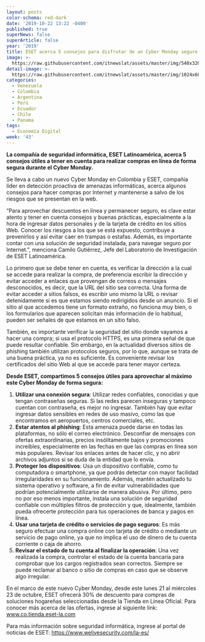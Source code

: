 ```yaml
---
layout: posts
color-schema: red-dark
date: '2019-10-22 13:22 -0400'
published: true
superNews: false
superArticle: false
year: '2019'
title: ESET acerca 5 consejos para disfrutar de un Cyber Monday seguro
image: >-
  https://raw.githubusercontent.com/itnewslat/assets/master/img/540x320/e-compras-p.jpg
detail-image: >-
  https://raw.githubusercontent.com/itnewslat/assets/master/img/1024x680/e-compras-g.jpg
categories:
  - Venezuela
  - Colombia
  - Argentina
  - Perú
  - Ecuador
  - Chile
  - Panama
tags:
  - Economía Digital
week: '43'
---
```

**La compañía de seguridad informática, ESET Latinoamérica, acerca 5 consejos útiles a tener en cuenta para realizar compras en línea de forma segura durante el Cyber Monday.** 

Se lleva a cabo un nuevo Cyber Monday en Colombia y ESET, compañía líder en detección proactiva de amenazas informáticas, acerca algunos consejos para hacer compras por Internet y mantenerse a salvo de los riesgos que se presentan en la web. 
 
“Para aprovechar descuentos en línea y permanecer seguro, es clave estar atento y tener en cuenta consejos y buenas prácticas, especialmente a la hora de ingresar datos personales y de la tarjeta de crédito en los sitios Web. Conocer los riesgos a los que se está expuesto, contribuye a prevenirlos y así evitar caer en trampas o estafas. Además, es importante contar con una solución de seguridad instalada, para navegar seguro por Internet.”, menciona Camilo Gutiérrez, Jefe del Laboratorio de Investigación de ESET Latinoamérica. 
 
Lo primero que se debe tener en cuenta, es verificar la dirección a la cual se accede para realizar la compra, de preferencia escribir la dirección y evitar acceder a enlaces que provengan de correos o mensajes desconocidos, es decir, que la URL del sitio sea correcta. Una forma de evitar acceder a sitios falsos, es escribir uno mismo la URL o revisar detenidamente si es que estamos siendo redirigidos desde un anuncio. Si el sitio al que accedemos tiene un formato extraño, no funciona muy bien, o los formularios que aparecen solicitan más información de lo habitual, pueden ser señales de que estamos en un sitio falso. 
 
También, es importante verificar la seguridad del sitio donde vayamos a hacer una compra; si usa el protocolo HTTPS, es una primera señal de que puede resultar confiable. Sin embargo, en la actualidad diversos sitios de phishing también utilizan protocolos seguros, por lo que, aunque se trata de una buena práctica, ya no es suficiente. Es conveniente revisar los certificados del sitio Web al que se accede para tener mayor certeza. 
 
**Desde ESET, compartimos 5 consejos útiles para aprovechar al máximo este Cyber Monday de forma segura:**
 
1. **Utilizar una conexión segura**:  Utilizar redes confiables, conocidas y que tengan contraseñas seguras. Si las redes parecen inseguras y tampoco cuentan con contraseña, es mejor no ingresar. También hay que evitar ingresar datos sensibles en redes de uso masivo, como las que encontramos en aeropuertos, centros comerciales, etc. 
1. **Estar atentos al phishing**: Esta amenaza puede darse en todas las plataformas, no sólo el correo electrónico. Desconfiar de mensajes con ofertas extraordinarias, precios insólitamente bajos y promociones increíbles, especialmente en las fechas en que las compras en línea son más populares. Revisar los enlaces antes de hacer clic, y no abrir archivos adjuntos si se duda de la entidad que lo envía. 
1. **Proteger los dispositivos**: Usa un dispositivo confiable, como tu computadora o smartphone, ya que podrás detectar con mayor facilidad irregularidades en su funcionamiento. Además, mantén actualizado tu sistema operativo y software, a fin de evitar vulnerabilidades que podrían potencialmente utilizarse de manera abusiva. Por último, pero no por eso menos importante, instala una solución de seguridad confiable con múltiples filtros de protección y que, idealmente, también pueda ofrecerte protección para tus operaciones de banca y pagos en línea.
1. **Usar una tarjeta de crédito o servicios de pago seguros**: Es más seguro efectuar una compra online con tarjeta de crédito o mediante un servicio de pago online, ya que no implica el uso de dinero de tu cuenta corriente o caja de ahorro.
1. **Revisar el estado de tu cuenta al finalizar la operación**: Una vez realizada la compra, controlar el estado de la cuenta bancaria para comprobar que los cargos registrados sean correctos. Siempre se puede reclamar al banco o sitio de compras en caso que se observe algo irregular.
 
En el marco de este nuevo Cyber Monday, desde este lunes 21 al miércoles 23 de octubre, ESET ofrecerá 30% de descuento para compras de soluciones hogareñas seleccionadas desde la Tienda en Línea Oficial. Para conocer más acerca de las ofertas, ingrese al siguiente link:  www.co.tienda.eset-la.com 
 
Para más información sobre seguridad informática, ingrese al portal de noticias de ESET: https://www.welivesecurity.com/la-es/   